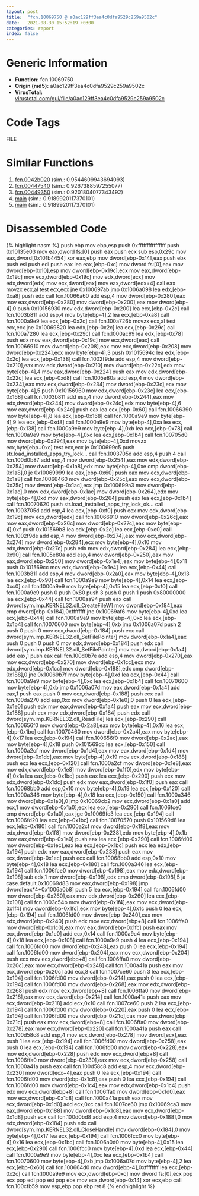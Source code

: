```yaml
---
layout: post
title:  "fcn.10069750 @ a0ac129ff3ea4c0dfa9529c259a9502c"
date:   2021-08-30 15:52:19 +0300
categories: report
index: false
---
```


# Generic Information
- **Function:** fcn.10069750
- **Origin (md5):** a0ac129ff3ea4c0dfa9529c259a9502c
- **VirusTotal:** [virustotal.com/gui/file/a0ac129ff3ea4c0dfa9529c259a9502c][virustotal_ref]

# Code Tags
<span class="tag" id="FILE">FILE</span>


# Similar Functions

1. [fcn.0042b020][similar_1_ref] (sim.: 0.9544609943694093)
2. [fcn.00447540][similar_2_ref] (sim.: 0.9267388597255077)
3. [fcn.00449350][similar_3_ref] (sim.: 0.9201804077343492)
4. [main][similar_4_ref] (sim.: 0.9189920117370101)
5. [main][similar_5_ref] (sim.: 0.9189920117370101)


# Disassembled Code

{% highlight nasm %}
push ebp
mov ebp,esp
push 0xffffffffffffffff
push 0x10135e03
mov eax,dword fs:[0]
push eax
push ecx
sub esp,0x29c
mov eax,dword[0x101b4454]
xor eax,ebp
mov dword[ebp-0x14],eax
push ebx
push esi
push edi
push eax
lea eax,[ebp-0xc]
mov dword fs:[0],eax
mov dword[ebp-0x10],esp
mov dword[ebp-0x19c],ecx
mov eax,dword[ebp-0x19c]
mov ecx,dword[ebp-0x19c]
mov edx,dword[ecx]
mov edx,dword[edx]
mov ecx,dword[eax]
mov eax,dword[edx+4]
call eax
movzx ecx,al
test ecx,ecx
jne 0x100697ab
jmp 0x1006a098
lea edx,[ebp-0xa8]
push edx
call fcn.10066a60
add esp,4
mov dword[ebp-0x280],eax
mov eax,dword[ebp-0x280]
mov dword[ebp-0x200],eax
mov dword[ebp-4],0
push 0x10156930
mov edx,dword[ebp-0x200]
lea ecx,[ebp-0x2c]
call fcn.1003b811
add esp,4
mov byte[ebp-4],2
lea ecx,[ebp-0xa8]
call fcn.1000a9e9
lea ecx,[ebp-0x2c]
call fcn.100a726b
movzx ecx,al
test ecx,ecx
jne 0x10069820
lea edx,[ebp-0x2c]
lea ecx,[ebp-0x29c]
call fcn.100a7280
lea ecx,[ebp-0x29c]
call fcn.1000ac99
lea edx,[ebp-0x78]
push edx
mov eax,dword[ebp-0x19c]
mov ecx,dword[eax]
call fcn.10066910
mov dword[ebp-0x208],eax
mov ecx,dword[ebp-0x208]
mov dword[ebp-0x224],ecx
mov byte[ebp-4],3
push 0x1015694c
lea edx,[ebp-0x2c]
lea ecx,[ebp-0x138]
call fcn.1002f9de
add esp,4
mov dword[ebp-0x210],eax
mov edx,dword[ebp-0x210]
mov dword[ebp-0x22c],edx
mov byte[ebp-4],4
mov eax,dword[ebp-0x224]
push eax
mov edx,dword[ebp-0x22c]
lea ecx,[ebp-0xd8]
call fcn.1005e80a
add esp,4
mov dword[ebp-0x234],eax
mov ecx,dword[ebp-0x234]
mov dword[ebp-0x23c],ecx
mov byte[ebp-4],5
push 0x10156960
mov edx,dword[ebp-0x23c]
lea ecx,[ebp-0x168]
call fcn.1003b811
add esp,4
mov dword[ebp-0x244],eax
mov edx,dword[ebp-0x244]
mov dword[ebp-0x24c],edx
mov byte[ebp-4],6
mov eax,dword[ebp-0x24c]
push eax
lea ecx,[ebp-0x60]
call fcn.10066390
mov byte[ebp-4],8
lea ecx,[ebp-0x168]
call fcn.1000a9e9
mov byte[ebp-4],9
lea ecx,[ebp-0xd8]
call fcn.1000a9e9
mov byte[ebp-4],0xa
lea ecx,[ebp-0x138]
call fcn.1000a9e9
mov byte[ebp-4],0xb
lea ecx,[ebp-0x78]
call fcn.1000a9e9
mov byte[ebp-4],0xc
lea ecx,[ebp-0x1b4]
call fcn.100705d0
mov dword[ebp-0x294],eax
mov byte[ebp-4],0xd
movzx ecx,byte[ebp+0xc]
test ecx,ecx
je 0x100699c5
push str.load_installed_apps_try_lock...
call fcn.1003705d
add esp,4
push 4
call fcn.100d0b87
add esp,4
mov dword[ebp-0x254],eax
mov edx,dword[ebp-0x254]
mov dword[ebp-0x1a8],edx
mov byte[ebp-4],0xe
cmp dword[ebp-0x1a8],0
je 0x10069999
lea eax,[ebp-0x60]
push eax
mov ecx,dword[ebp-0x1a8]
call fcn.10066460
mov dword[ebp-0x25c],eax
mov ecx,dword[ebp-0x25c]
mov dword[ebp-0x1ac],ecx
jmp 0x100699a3
mov dword[ebp-0x1ac],0
mov edx,dword[ebp-0x1ac]
mov dword[ebp-0x264],edx
mov byte[ebp-4],0xd
mov eax,dword[ebp-0x264]
push eax
lea ecx,[ebp-0x1b4]
call fcn.10070620
push str.load_installed_apps_try_lock_ok...
call fcn.1003705d
add esp,4
lea ecx,[ebp-0xf0]
push ecx
mov edx,dword[ebp-0x19c]
mov ecx,dword[edx]
call fcn.10066910
mov dword[ebp-0x26c],eax
mov eax,dword[ebp-0x26c]
mov dword[ebp-0x27c],eax
mov byte[ebp-4],0xf
push 0x101569b8
lea edx,[ebp-0x2c]
lea ecx,[ebp-0xc0]
call fcn.1002f9de
add esp,4
mov dword[ebp-0x274],eax
mov ecx,dword[ebp-0x274]
mov dword[ebp-0x284],ecx
mov byte[ebp-4],0x10
mov edx,dword[ebp-0x27c]
push edx
mov edx,dword[ebp-0x284]
lea ecx,[ebp-0x90]
call fcn.1005e80a
add esp,4
mov dword[ebp-0x250],eax
mov eax,dword[ebp-0x250]
mov dword[ebp-0x1e4],eax
mov byte[ebp-4],0x11
push 0x101569cc
mov edx,dword[ebp-0x1e4]
lea ecx,[ebp-0x44]
call fcn.1003b811
add esp,4
mov dword[ebp-0x2a0],eax
mov byte[ebp-4],0x13
lea ecx,[ebp-0x90]
call fcn.1000a9e9
mov byte[ebp-4],0x14
lea ecx,[ebp-0xc0]
call fcn.1000a9e9
mov byte[ebp-4],0x15
lea ecx,[ebp-0xf0]
call fcn.1000a9e9
push 0
push 0x80
push 3
push 0
push 1
push 0x80000000
lea ecx,[ebp-0x44]
call fcn.1000aa94
push eax
call dword[sym.imp.KERNEL32.dll_CreateFileW]
mov dword[ebp-0x184],eax
cmp dword[ebp-0x184],0xffffffff
jne 0x10069af6
mov byte[ebp-4],0xd
lea ecx,[ebp-0x44]
call fcn.1000a9e9
mov byte[ebp-4],0xc
lea ecx,[ebp-0x1b4]
call fcn.10070600
mov byte[ebp-4],0xb
jmp 0x1006a07d
push 2
push 0
push 0
mov ecx,dword[ebp-0x184]
push ecx
call dword[sym.imp.KERNEL32.dll_SetFilePointer]
mov dword[ebp-0x1a4],eax
push 0
push 0
push 0
mov edx,dword[ebp-0x184]
push edx
call dword[sym.imp.KERNEL32.dll_SetFilePointer]
mov eax,dword[ebp-0x1a4]
add eax,1
push eax
call fcn.100d0b7e
add esp,4
mov dword[ebp-0x270],eax
mov ecx,dword[ebp-0x270]
mov dword[ebp-0x1cc],ecx
mov edx,dword[ebp-0x1cc]
mov dword[ebp-0x188],edx
cmp dword[ebp-0x188],0
jne 0x10069b7f
mov byte[ebp-4],0xd
lea ecx,[ebp-0x44]
call fcn.1000a9e9
mov byte[ebp-4],0xc
lea ecx,[ebp-0x1b4]
call fcn.10070600
mov byte[ebp-4],0xb
jmp 0x1006a07d
mov eax,dword[ebp-0x1a4]
add eax,1
push eax
push 0
mov ecx,dword[ebp-0x188]
push ecx
call fcn.100da270
add esp,0xc
mov dword[ebp-0x1e0],0
push 0
lea edx,[ebp-0x1e0]
push edx
mov eax,dword[ebp-0x1a4]
push eax
mov ecx,dword[ebp-0x188]
push ecx
mov edx,dword[ebp-0x184]
push edx
call dword[sym.imp.KERNEL32.dll_ReadFile]
lea ecx,[ebp-0x290]
call fcn.100656f0
mov dword[ebp-0x2a8],eax
mov byte[ebp-4],0x16
lea ecx,[ebp-0x1bc]
call fcn.10070460
mov dword[ebp-0x2a4],eax
mov byte[ebp-4],0x17
lea ecx,[ebp-0x194]
call fcn.100656f0
mov dword[ebp-0x2ac],eax
mov byte[ebp-4],0x18
push 0x101569dc
lea ecx,[ebp-0x150]
call fcn.1000a2cf
mov dword[ebp-0x1d4],eax
mov eax,dword[ebp-0x1d4]
mov dword[ebp-0x1dc],eax
mov byte[ebp-4],0x19
mov ecx,dword[ebp-0x188]
push ecx
lea ecx,[ebp-0x120]
call fcn.1000a2cf
mov dword[ebp-0x1e8],eax
mov edx,dword[ebp-0x1e8]
mov dword[ebp-0x1f0],edx
mov byte[ebp-4],0x1a
lea eax,[ebp-0x1bc]
push eax
lea ecx,[ebp-0x290]
push ecx
mov edx,dword[ebp-0x1dc]
push edx
mov eax,dword[ebp-0x1f0]
push eax
call fcn.10068bb0
add esp,0x10
mov byte[ebp-4],0x19
lea ecx,[ebp-0x120]
call fcn.1000a346
mov byte[ebp-4],0x18
lea ecx,[ebp-0x150]
call fcn.1000a346
mov dword[ebp-0x1a0],0
jmp 0x10069cb2
mov ecx,dword[ebp-0x1a0]
add ecx,1
mov dword[ebp-0x1a0],ecx
lea ecx,[ebp-0x290]
call fcn.1006fce0
cmp dword[ebp-0x1a0],eax
jge 0x10069fc3
lea ecx,[ebp-0x194]
call fcn.1006fd20
lea ecx,[ebp-0x1bc]
call fcn.10070570
push 0x101569d8
lea ecx,[ebp-0x180]
call fcn.1000a2cf
mov dword[ebp-0x1f8],eax
mov edx,dword[ebp-0x1f8]
mov dword[ebp-0x238],edx
mov byte[ebp-4],0x1b
mov eax,dword[ebp-0x1a0]
push eax
lea ecx,[ebp-0x290]
call fcn.1006fd00
mov dword[ebp-0x1ec],eax
lea ecx,[ebp-0x1bc]
push ecx
lea edx,[ebp-0x194]
push edx
mov eax,dword[ebp-0x238]
push eax
mov ecx,dword[ebp-0x1ec]
push ecx
call fcn.10068bb0
add esp,0x10
mov byte[ebp-4],0x18
lea ecx,[ebp-0x180]
call fcn.1000a346
lea ecx,[ebp-0x194]
call fcn.1006fce0
mov dword[ebp-0x198],eax
mov edx,dword[ebp-0x198]
sub edx,1
mov dword[ebp-0x198],edx
cmp dword[ebp-0x198],5
ja case.default.0x10069d83
mov eax,dword[ebp-0x198]
jmp dword[eax*4+0x1006a0b8]
push 5
lea ecx,[ebp-0x194]
call fcn.1006fd00
mov dword[ebp-0x260],eax
mov edx,dword[ebp-0x260]
lea ecx,[ebp-0x108]
call fcn.1003c54b
mov dword[ebp-0x1f4],eax
mov ecx,dword[ebp-0x1f4]
mov dword[ebp-0x1fc],ecx
mov byte[ebp-4],0x1c
push 0
lea ecx,[ebp-0x194]
call fcn.1006fd00
mov dword[ebp-0x240],eax
mov edx,dword[ebp-0x240]
push edx
mov ecx,dword[ebp+8]
call fcn.1006ffa0
mov dword[ebp-0x1c0],eax
mov eax,dword[ebp-0x1fc]
push eax
mov ecx,dword[ebp-0x1c0]
add ecx,0x14
call fcn.1000a9c4
mov byte[ebp-4],0x18
lea ecx,[ebp-0x108]
call fcn.1000a9e9
push 4
lea ecx,[ebp-0x194]
call fcn.1006fd00
mov dword[ebp-0x248],eax
push 0
lea ecx,[ebp-0x194]
call fcn.1006fd00
mov dword[ebp-0x204],eax
mov ecx,dword[ebp-0x204]
push ecx
mov ecx,dword[ebp+8]
call fcn.1006ffa0
mov dword[ebp-0x20c],eax
mov ecx,dword[ebp-0x248]
call fcn.1000a41a
push eax
mov ecx,dword[ebp-0x20c]
add ecx,8
call fcn.1007ce60
push 3
lea ecx,[ebp-0x194]
call fcn.1006fd00
mov dword[ebp-0x214],eax
push 0
lea ecx,[ebp-0x194]
call fcn.1006fd00
mov dword[ebp-0x268],eax
mov edx,dword[ebp-0x268]
push edx
mov ecx,dword[ebp+8]
call fcn.1006ffa0
mov dword[ebp-0x218],eax
mov ecx,dword[ebp-0x214]
call fcn.1000a41a
push eax
mov ecx,dword[ebp-0x218]
add ecx,0x10
call fcn.1007ce60
push 2
lea ecx,[ebp-0x194]
call fcn.1006fd00
mov dword[ebp-0x220],eax
push 0
lea ecx,[ebp-0x194]
call fcn.1006fd00
mov dword[ebp-0x21c],eax
mov eax,dword[ebp-0x21c]
push eax
mov ecx,dword[ebp+8]
call fcn.1006ffa0
mov dword[ebp-0x278],eax
mov ecx,dword[ebp-0x220]
call fcn.1000a41a
push eax
call fcn.100d58c8
add esp,4
mov ecx,dword[ebp-0x278]
mov dword[ecx],eax
push 1
lea ecx,[ebp-0x194]
call fcn.1006fd00
mov dword[ebp-0x258],eax
push 0
lea ecx,[ebp-0x194]
call fcn.1006fd00
mov dword[ebp-0x228],eax
mov edx,dword[ebp-0x228]
push edx
mov ecx,dword[ebp+8]
call fcn.1006ffa0
mov dword[ebp-0x230],eax
mov ecx,dword[ebp-0x258]
call fcn.1000a41a
push eax
call fcn.100d58c8
add esp,4
mov ecx,dword[ebp-0x230]
mov dword[ecx+4],eax
push 0
lea ecx,[ebp-0x194]
call fcn.1006fd00
mov dword[ebp-0x1c8],eax
push 0
lea ecx,[ebp-0x194]
call fcn.1006fd00
mov dword[ebp-0x1c4],eax
mov edx,dword[ebp-0x1c4]
push edx
mov ecx,dword[ebp+8]
call fcn.1006ffa0
mov dword[ebp-0x1d0],eax
mov ecx,dword[ebp-0x1c8]
call fcn.1000a41a
push eax
mov ecx,dword[ebp-0x1d0]
add ecx,0xc
call fcn.1007ce60
jmp 0x10069ca3
mov eax,dword[ebp-0x188]
mov dword[ebp-0x1d8],eax
mov ecx,dword[ebp-0x1d8]
push ecx
call fcn.100d0bd8
add esp,4
mov dword[ebp-0x188],0
mov edx,dword[ebp-0x184]
push edx
call dword[sym.imp.KERNEL32.dll_CloseHandle]
mov dword[ebp-0x184],0
mov byte[ebp-4],0x17
lea ecx,[ebp-0x194]
call fcn.1006fcc0
mov byte[ebp-4],0x16
lea ecx,[ebp-0x1bc]
call fcn.1006a0d0
mov byte[ebp-4],0x15
lea ecx,[ebp-0x290]
call fcn.1006fcc0
mov byte[ebp-4],0xd
lea ecx,[ebp-0x44]
call fcn.1000a9e9
mov byte[ebp-4],0xc
lea ecx,[ebp-0x1b4]
call fcn.10070600
mov byte[ebp-4],0xb
jmp 0x1006a07d
mov byte[ebp-4],2
lea ecx,[ebp-0x60]
call fcn.100664d0
mov dword[ebp-4],0xffffffff
lea ecx,[ebp-0x2c]
call fcn.1000a9e9
mov ecx,dword[ebp-0xc]
mov dword fs:[0],ecx
pop ecx
pop edi
pop esi
pop ebx
mov ecx,dword[ebp-0x14]
xor ecx,ebp
call fcn.100cfb59
mov esp,ebp
pop ebp
ret 8
{% endhighlight %}


[similar_1_ref]: /report/fcn.0042b020@c60344b51fa39a329b92557d24ff7670
[similar_2_ref]: /report/fcn.00447540@279a61b1e76da49531f1f16fd1102a2d
[similar_3_ref]: /report/fcn.00449350@279a61b1e76da49531f1f16fd1102a2d
[similar_4_ref]: /report/main@ee2e4219e96936cd9ef5f09e021a8510
[similar_5_ref]: /report/main@b41633237f937bbe6f9bcfbdce811f10
[virustotal_ref]: https://www.virustotal.com/gui/file/a0ac129ff3ea4c0dfa9529c259a9502c